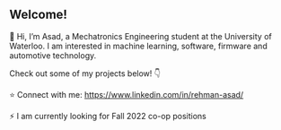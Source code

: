  ## Welcome! ##
 👋 Hi, I’m Asad, a Mechatronics Engineering student at the University of Waterloo. I am interested in machine learning, software, firmware and automotive technology. 
 
 Check out some of my projects below! 👇
 
 ⭐ Connect with me: https://www.linkedin.com/in/rehman-asad/ 
 
 ⚡ I am currently looking for Fall 2022 co-op positions 
 
 


<!---
AsadR2002/AsadR2002 is a ✨ special ✨ repository because its `README.md` (this file) appears on your GitHub profile.
You can click the Preview link to take a look at your changes.
--->
